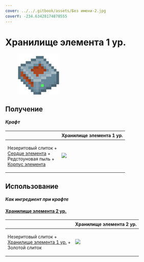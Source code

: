 ```yaml
---
cover: ../../.gitbook/assets/Без имени-2.jpg
coverY: -234.63428174878555
---
```


# Хранилище элемента 1 ур.

<figure><img src="../../.gitbook/assets/item_storage_cell_1k_128.png" alt=""><figcaption></figcaption></figure>

## Получение

#### _Крафт_

| ㅤ                                                                                                                                                        | Хранилище элемента 1 ур.                               |
| -------------------------------------------------------------------------------------------------------------------------------------------------------- | ------------------------------------------------------ |
| <p>Незеритовый слиток +<br><a href="item_life.md">Сердце элемента</a> +<br>Редстоуновая пыль +<br><a href="item_cell_housing.md">Корпус элемента</a></p> | ![](../../.gitbook/assets/item\_storage\_cell\_1k.png) |

## Использование

#### _Как ингредиент при крафте_

#### [Хранилище элемента 2 ур.](item\_storage\_cell\_4k.md)

| ㅤ                                                                                                                 | Хранилище элемента 2 ур.                               |
| ----------------------------------------------------------------------------------------------------------------- | ------------------------------------------------------ |
| <p>Незеритовый слиток +<br><a href="item_storage_cell_1k.md">Хранилище элемента 1 ур.</a> +<br>Золотой слиток</p> | ![](../../.gitbook/assets/item\_storage\_cell\_4k.png) |
